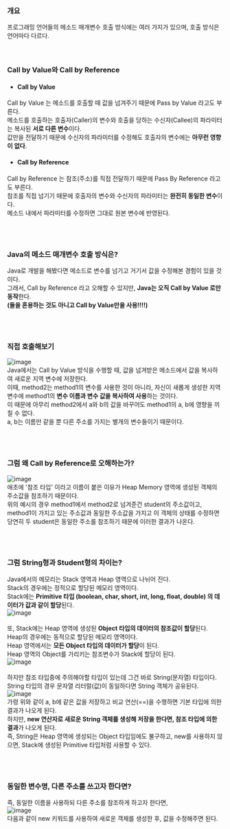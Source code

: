 ### 개요
프로그래밍 언어들의 메소드 매개변수 호출 방식에는 여러 가지가 있으며, 호출 방식은 언어마다 다르다.
<br><br><br>

### Call by Value와 Call by Reference
- #### Call by Value
Call by Value 는 메소드를 호출할 때 값을 넘겨주기 때문에 Pass by Value 라고도 부른다.<br>
메소드를 호출하는 호출자(Caller)의 변수와 호출을 당하는 수신자(Callee)의 파라미터는 복사된 **서로 다른 변수**이다.<br>
값만을 전달하기 때문에 수신자의 파라미터를 수정해도 호출자의 변수에는 **아무런 영향이 없다**.<br>

- #### Call by Reference
Call by Reference 는 참조(주소)를 직접 전달하기 때문에 Pass By Reference 라고도 부른다.<br>
참조를 직접 넘기기 때문에 호출자의 변수와 수신자의 파라미터는 **완전히 동일한 변수**이다.<br>
메소드 내에서 파라미터를 수정하면 그대로 원본 변수에 반영된다.<br>
<br><br><br>

### Java의 메소드 매개변수 호출 방식은?
Java로 개발을 해봤다면 메소드로 변수를 넘기고 거기서 값을 수정해본 경험이 있을 것이다.<br>
그래서, Call by Reference 라고 오해할 수 있지만, **Java는 오직 Call by Value 로만 동작**한다. <br>
**(둘을 혼용하는 것도 아니고 Call by Value만을 사용!!!!)**<br>
<br><br><br>

### 직접 호출해보기
![image](https://user-images.githubusercontent.com/44194990/193818990-c30711b7-4098-4d38-a3f4-bfb95524e4e3.png)<br>
Java에서는 Call by Value 방식을 수행할 때, 값을 넘겨받은 메소드에서 값을 복사하여 새로운 지역 변수에 저장한다. <br>
이때, method2는 method1의 변수를 사용한 것이 아니라, 자신이 새롭게 생성한 지역 변수에 method1의 **변수 이름과 변수 값을 복사하여 사용**하는 것이다.<br>
이 때문에 아무리 method2에서 a와 b의 값을 바꾸어도 method1의 a, b에 영향을 끼칠 수 없다. <br>
a, b는 이름만 같을 뿐 다른 주소를 가지는 별개의 변수들이기 때문이다.<br>
<br><br><br>

### 그럼 왜 Call by Reference로 오해하는가?
![image](https://user-images.githubusercontent.com/44194990/193821714-b4094118-c465-4734-9b03-f6f03976ab9b.png)<br>
애초에 '참조 타입' 이라고 이름이 붙은 이유가 Heap Memory 영역에 생성된 객체의 주소값을 참조하기 때문이다.<br>
위의 예시의 경우 method1에서 method2로 넘겨준건 student의 주소값이고, method1이 가지고 있는 주소값과 동일한 주소값을 가지고 이 객체의 상태를 수정하면 당연히 두 student은 동일한 주소를 참조하기 때문에 이러한 결과가 나온다.<br>
<br><br><br>

### 그럼 String형과 Student형의 차이는?
Java에서의 메모리는 Stack 영역과 Heap 영역으로 나뉘어 진다.<br>
Stack의 경우에는 정적으로 할당된 메모리 영역이다.<br>
Stack에는 **Primitive 타입 (boolean, char, short, int, long, float, double) 의 데이터가 값과 같이 할당**된다.<br>
![image](https://user-images.githubusercontent.com/44194990/193830774-e2a8c786-8613-48cd-bd2f-dbcb5a6f1da8.png)<br>
<br>
또, Stack에는 Heap 영역에 생성된 **Object 타입의 데이터의 참조값이 할당**된다.<br>
Heap의 경우에는 동적으로 할당된 메모리 영역이다.<br>
Heap 영역에서는 **모든 Object 타입의 데이터가 할당**이 된다.<br>
Heap 영역의 Object를 가리키는 참조변수가 Stack에 할당이 된다.<br>
![image](https://user-images.githubusercontent.com/44194990/193827352-13b43bae-b70e-4266-af34-138bb9ad2268.png)<br>
<br>
하지만 참조 타입중에 주의해야할 타입이 있는데 그건 바로 String(문자열) 타입이다.<br>
String 타입의 경우 문자열 리터럴(값)이 동일하다면 String 객체가 공유된다.<br>
![image](https://user-images.githubusercontent.com/44194990/193828463-19508617-1f4f-49c7-828f-e4e993d8e6a8.png)<br>
가령 위와 같이 a, b에 같은 값을 저장하고 비교 연산(==)을 수행하면 기본 타입에 의한 결과가 나오게 된다.<br>
하지만, **new 연산자로 새로운 String 객체를 생성해 저장을 한다면, 참조 타입에 의한 결과**가 나오게 된다.<br>
즉, String은 Heap 영역에 생성되는 Object 타입임에도 불구하고, new를 사용하지 않으면, Stack에 생성된 Primitive 타입처럼 사용할 수 있다.<br>
<br><br><br>

### 동일한 변수명, 다른 주소를 쓰고자 한다면?
즉, 동일한 이름을 사용하되 다른 주소를 참조하게 하고자 한다면,<br>
![image](https://user-images.githubusercontent.com/44194990/193823902-224038e1-d78d-4c32-aa0b-f0d994b27e96.png)<br>
다음과 같이 new 키워드를 사용하여 새로운 객체를 생성한 후, 값을 수정해주면 된다.<br>
<br><br><br>
